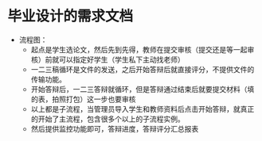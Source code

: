 # 毕业设计的需求文档


- 流程图：
    - 起点是学生选论文，然后先到先得，教师在提交审核（提交还是等一起审核）前就可以指定好学生（学生私下主动找老师）
    - 一二三稿循环是文件的发送，之后开始答辩后就直接评分，不提供文件的传输功能。
    - 开始答辩后，一二三答辩就循环，但是答辩通过结束后就要提交材料（填的表，拍照打包）这一步也要审核
    - 以上都是子流程，当管理员导入学生和教师资料后点击开始答辩，就真正的开始了主流程，包含很多个以上的子流程实例。
    - 然后提供监控功能即可，答辩进度，答辩评分汇总报表
    